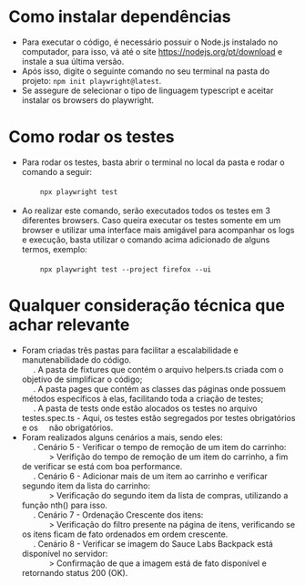 # Como instalar dependências <br>
- Para executar o código, é necessário possuir o Node.js instalado no computador, para isso, vá até o site https://nodejs.org/pt/download e instale a sua última versão. <br>
- Após isso, digite o seguinte comando no seu terminal na pasta do projeto: `npm init playwright@latest`. <br>
- Se assegure de selecionar o tipo de linguagem typescript e aceitar instalar os browsers do playwright. <br>

# Como rodar os testes <br>
- Para rodar os testes, basta abrir o terminal no local da pasta e rodar o comando a seguir: <br> <br>
         &nbsp;       &nbsp;&nbsp;    &nbsp;&nbsp;           `npx playwright test` <br> <br>
- Ao realizar este comando, serão executados todos os testes em 3 diferentes browsers. Caso queira executar os testes somente em um browser e utilizar uma interface mais amigável para acompanhar os logs e execução, basta utilizar o comando acima adicionado de alguns termos, exemplo: <br> <br>
          &nbsp;       &nbsp;&nbsp;    &nbsp;&nbsp;  `npx playwright test --project firefox --ui` <br> 


# Qualquer consideração técnica que achar relevante<br>
- Foram criadas três pastas para facilitar a escalabilidade e manutenabilidade do código.<br>
&nbsp;&nbsp;&nbsp;&nbsp; . A pasta de fixtures que contém o arquivo helpers.ts criada com o objetivo de simplificar o código;<br>
&nbsp;&nbsp;&nbsp;&nbsp; . A pasta pages que contém as classes das páginas onde possuem métodos específicos à elas, facilitando toda a criação de testes;<br>
&nbsp;&nbsp;&nbsp;&nbsp; . A pasta de tests onde estão alocados os testes no arquivo testes.spec.ts - Aqui, os testes estão segregados por testes obrigatórios e os &nbsp;&nbsp;&nbsp;&nbsp;não obrigatórios. <br>
- Foram realizados alguns cenários a mais, sendo eles: <br>
&nbsp;&nbsp;&nbsp;&nbsp; . Cenário 5 - Verificar o tempo de remoção de um item do carrinho: <br>
&nbsp;&nbsp;&nbsp;&nbsp;&nbsp;&nbsp;&nbsp;&nbsp;&nbsp;&nbsp;&nbsp; > Verifição do tempo de remoção de um item do carrinho, a fim de verificar se está com boa performance. <br>
&nbsp;&nbsp;&nbsp;&nbsp; . Cenário 6 - Adicionar mais de um item ao carrinho e verificar segundo item da lista do carrinho: <br>
&nbsp;&nbsp;&nbsp;&nbsp;&nbsp;&nbsp;&nbsp;&nbsp;&nbsp;&nbsp;&nbsp; > Verificação do segundo item da lista de compras, utilizando a função nth() para isso.<br>
&nbsp;&nbsp;&nbsp;&nbsp; . Cenário 7 - Ordenação Crescente dos itens: <br>
&nbsp;&nbsp;&nbsp;&nbsp;&nbsp;&nbsp;&nbsp;&nbsp;&nbsp;&nbsp;&nbsp; > Verificação do filtro presente na página de itens, verificando se os itens ficam de fato ordenados em ordem crescente.<br>
&nbsp;&nbsp;&nbsp;&nbsp; . Cenário 8 - Verificar se imagem do Sauce Labs Backpack está disponível no servidor: <br>
&nbsp;&nbsp;&nbsp;&nbsp;&nbsp;&nbsp;&nbsp;&nbsp;&nbsp;&nbsp;&nbsp; > Confirmação de que a imagem está de fato disponível e retornando status 200 (OK).